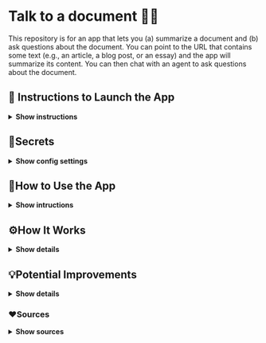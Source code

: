 # Talk to a document 📃🦜

This repository is for an app that lets you (a) summarize a document and (b) ask questions about the document. You can point to the URL that contains some text (e.g., an article, a blog post, or an essay) and the app will summarize its content. You can then chat with an agent to ask questions about the document.

## 🚀 Instructions to Launch the App

<details><summary><b>Show instructions</b></summary>

Once you make a copy of this codebase on your computer, activate a Python virtual environment using the following command:

`python -m venv .venv --prompt doc-qa`

Once the Python virtual environment is created, activate it and install all dependencies from `requirements.txt`.

`source .venv/bin/activate`

`pip install -r requirements.txt`

Once all dependencies are installed, you can launch the app using the following command:

`streamlit run src/app.py`

In a few seconds the app will be lanuched in your browser. If that doesn't happen automatically, you can copy the URL that's printed in the output.

</details>

## 🔑Secrets

<details><summary><b>Show config settings</b></summary>

This app makes a call to the OpenAI API. You will need to get the API key from [OpenAI] and store it locally in the `.env` file.

[OpenAI]:      https://openai.com
</details>

## 🤔How to Use the App

<details><summary><b>Show intructions</b></summary>

Once the app is launched in the browser, you will see the following:

<p align='center'>
	<img src='./img/enter-url.png', alt='Enter URL', width='650'>
</p>

You can paste a URL link that contains some text, such as an article, a blog post, or an essay. Hit Ctrl + Enter once you paste the URL.

A summary of the article will displayed in a few minutes. See example below for an [article] about when to use classes in Python.
[article]:     https://death.andgravity.com/same-functions

<p align='center'>
	<img src='./img/example-summary.png', alt='Example Summary', width='750'>
</p>

Once a summary is displayed, you can start chatting with the agent and ask questions about the document. Here are some examples:

<p align='center'>
	<img src='./img/example-qa.png', alt='Example QA', width='750'>
</p>

Note that the agent does have memory about recent questions. In the follow-up question above, I asked if there are any alternatives to it, and the agent knew what Imeant by "it" (using Python classes).
</details>

## ⚙️How It Works

<details><summary><b>Show details</b></summary>

Here's the list of tools used to develop this app:

<p align='center'>
	<img src='./img/tools-used.png', alt='Tools used', width='650'>
</p>

[Streamlit](https://streamlit.io)
[LangChain](https://docs.langchain.com)
[FAISS](https://faiss.ai)
[OpenAI](https://openai.com/product)

The text from the document is loaded and summarized using LangChain.

Then the document is divided into multiple chunks, each of which are passed to OpenAI API to create embeddings. These embeddings are stored in a local vector database using FAISS. 

When you ask a question, the question text gets converted into an embedding vector, which is then compared with all vectors that are available in the vector database. The most appropriate chunk of text is returned and passed on to OpenAI API as context for the question.

Please note that the app uses **gpt-3.5-turbo-16k** from OpenAI. You can change this, and some other settings in `config.py`.

</details>

## 💡Potential Improvements

<details><summary><b>Show details</b></summary>

Here are some improvements that can enhance the functionality or utility of this app:

1. Allow users to upload PDF document as well. Currently, the app only accepts URL links as inputs.
2. Instead of typing their questions, allow the users to ask their question by using voice (microphone).
3. Include some error handling.
</details>

### ❤️Sources

<details><summary><b>Show sources</b></summary>

[LLM Chain Documentation: Agent with Memory](https://python.langchain.com/docs/modules/memory/agent_with_memory)

[Streamlit Tutorial: Build Conversational App](https://docs.streamlit.io/knowledge-base/tutorials/build-conversational-apps)

</details>
